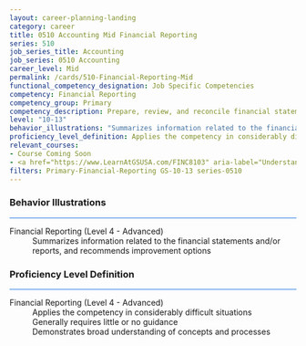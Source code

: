 ```yaml
---
layout: career-planning-landing
category: career
title: 0510 Accounting Mid Financial Reporting
series: 510
job_series_title: Accounting
job_series: 0510 Accounting
career_level: Mid
permalink: /cards/510-Financial-Reporting-Mid
functional_competency_designation: Job Specific Competencies
competency: Financial Reporting
competency_group: Primary
competency_description: Prepare, review, and reconcile financial statements and financial reports to meet reporting requirements and to support management decisions
level: "10-13"
behavior_illustrations: "Summarizes information related to the financial statements and/or reports, and recommends improvement options"
proficiency_level_definition: Applies the competency in considerably difficult situations ? Generally requires little or no guidance ? Demonstrates broad understanding of concepts and processes
relevant_courses: 
- Course Coming Soon
- <a href="https://www.LearnAtGSUSA.com/FINC8103" aria-label="Understanding Federal Financial Statements (FINC8103), GSU - https://www.LearnAtGSUSA.com/FINC8103">Understanding Federal Financial Statements (FINC8103), GSU</a>
filters: Primary-Financial-Reporting GS-10-13 series-0510
---
```


<div class="desktop:grid-col-6 margin-y-3">
  <div class="border-top-2 bg-white padding-3 shadow-5 height-full members-hover border-1px button-border border-top-blue radius-lg card-text-color">
    <h3>Behavior Illustrations</h3>
    <hr style="background-color: #1b74e0 !important;"/>
    <dl class="text-base card-content-color"><dt>Financial Reporting (Level 4 - Advanced)</dt><dd>Summarizes information related to the financial statements and/or reports, and recommends improvement options</dd></dl>
  </div>
</div>
<div class="desktop:grid-col-6 margin-y-3">
  <div class="border-top-2 bg-white padding-3 shadow-5 height-full members-hover border-1px button-border border-top-blue radius-lg card-text-color">
    <h3>Proficiency Level Definition</h3>
     <hr style="background-color: #1b74e0 !important;"/>
    <dl class="text-base card-content-color"><dt>Financial Reporting (Level 4 - Advanced)</dt><dd>Applies the competency in considerably difficult situations </dd><dd> Generally requires little or no guidance </dd><dd> Demonstrates broad understanding of concepts and processes</dd></dl>
  </div>
</div>